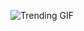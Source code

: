 ![Trending GIF](https://media3.giphy.com/media/v1.Y2lkPThiYjIxNzcya3U3eHEyM2RjeWE4NHRvbG5tdjE1azl2bXZ0NXVoZGM3azBzdDI4YyZlcD12MV9naWZzX3NlYXJjaCZjdD1n/fryY00CO4xCz4uJuDQ/giphy.gif)
